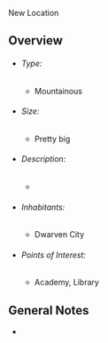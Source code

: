New Location

## Overview
- ###### Type:  
	- Mountainous
- ###### Size:
	- Pretty big
- ###### Description: 
	- 
- ###### Inhabitants:
	- Dwarven City
- ###### Points of Interest:
	- Academy, Library 

## General Notes
- 
